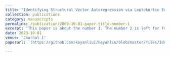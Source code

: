 ```yaml
---
title: "Identifying Structural Vector Autoregression via Leptokurtic Economic Shocks"
collection: publications
category: manuscripts
permalink: /publication/2009-10-01-paper-title-number-1
excerpt: 'This paper is about the number 1. The number 2 is left for future work.'
date: 2023-10-01
venue: 'Journal 1'
paperurl: '(https://github.com/keyanliu1/keyanliu/blob/master/files/Identifying%20Structural%20Vector%20Autoregression%20via%20Leptokurtic%20Economic%20Shocks%20(1).pdf)'

---
```


